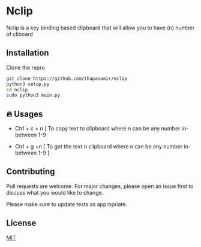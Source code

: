 # Nclip
Nclip is a key binding based clipboard that will allow you to have (n) number of cliboard


## Installation

Clone the repro

```bash
git clone https://github.com/thapasamir/nclip
python3 setup.py
cd nclip
sudo python3 main.py
```

## :fire: Usages
- Ctrl + c + n [ To copy text to clipboard where n can be any number in-between 1-9

- Ctrl + g +n [ To get the text n clipboard where n can be any number in-between 1-9 ]


## Contributing
Pull requests are welcome. For major changes, please open an issue first to discuss what you would like to change.

Please make sure to update tests as appropriate.

## License
[MIT](https://choosealicense.com/licenses/mit/)

